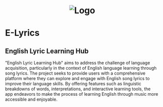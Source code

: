 # <p align="center"> ![Logo](https://i.imgur.com/VJ8xesj.png) </p>
#		E-Lyrics
##	English Lyric Learning Hub

"English Lyric Learning Hub" aims to address the challenge of language acquisition, particularly in the context of English language learning through song lyrics. The project seeks to provide users with a comprehensive platform where they can explore and engage with English song lyrics to improve their language skills. By offering features such as linguistic breakdowns of words, interpretations, and interactive learning tools, the app endeavors to make the process of learning English through music more accessible and enjoyable.
